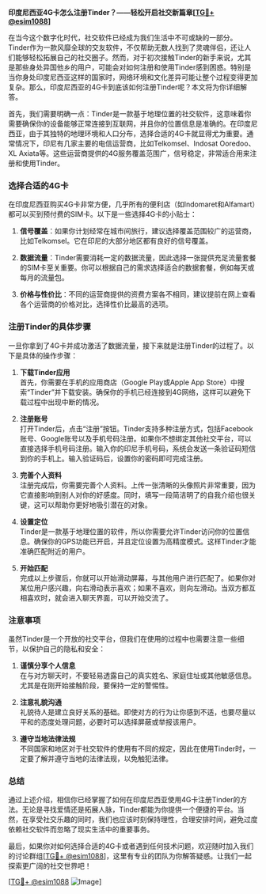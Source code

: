 **印度尼西亚4G卡怎么注册Tinder？——轻松开启社交新篇章[[TG💪+ @esim1088](https://t.me/s/esim1088)]**

在当今这个数字化时代，社交软件已经成为我们生活中不可或缺的一部分。Tinder作为一款风靡全球的交友软件，不仅帮助无数人找到了灵魂伴侣，还让人们能够轻松拓展自己的社交圈子。然而，对于初次接触Tinder的新手来说，尤其是那些身处异国他乡的用户，可能会对如何注册和使用Tinder感到困惑。特别是当你身处印度尼西亚这样的国家时，网络环境和文化差异可能让整个过程变得更加复杂。那么，印度尼西亚的4G卡到底该如何注册Tinder呢？本文将为你详细解答。

首先，我们需要明确一点：Tinder是一款基于地理位置的社交软件，这意味着你需要确保你的设备能够正常连接到互联网，并且你的位置信息是准确的。在印度尼西亚，由于其独特的地理环境和人口分布，选择合适的4G卡就显得尤为重要。通常情况下，印尼有几家主要的电信运营商，比如Telkomsel、Indosat Ooredoo、XL Axiata等。这些运营商提供的4G服务覆盖范围广，信号稳定，非常适合用来注册和使用Tinder。

### 选择合适的4G卡

在印度尼西亚购买4G卡非常方便，几乎所有的便利店（如Indomaret和Alfamart）都可以买到预付费的SIM卡。以下是一些选择4G卡的小贴士：

1. **信号覆盖**：如果你计划经常在城市间旅行，建议选择覆盖范围较广的运营商，比如Telkomsel。它在印尼的大部分地区都有良好的信号覆盖。
   
2. **数据流量**：Tinder需要消耗一定的数据流量，因此选择一张提供充足流量套餐的SIM卡至关重要。你可以根据自己的需求选择适合的数据套餐，例如每天或每月的流量包。

3. **价格与性价比**：不同的运营商提供的资费方案各不相同，建议提前在网上查看各个运营商的价格对比，选择性价比最高的选项。

### 注册Tinder的具体步骤

一旦你拿到了4G卡并成功激活了数据流量，接下来就是注册Tinder的过程了。以下是具体的操作步骤：

1. **下载Tinder应用**  
   首先，你需要在手机的应用商店（Google Play或Apple App Store）中搜索“Tinder”并下载安装。确保你的手机已经连接到4G网络，这样可以避免下载过程中出现中断的情况。

2. **注册账号**  
   打开Tinder后，点击“注册”按钮。Tinder支持多种注册方式，包括Facebook账号、Google账号以及手机号码注册。如果你不想绑定其他社交平台，可以直接选择手机号码注册。输入你的印尼手机号码，系统会发送一条验证码短信到你的手机上。输入验证码后，设置你的密码即可完成注册。

3. **完善个人资料**  
   注册完成后，你需要完善个人资料。上传一张清晰的头像照片非常重要，因为它直接影响到别人对你的好感度。同时，填写一段简洁明了的自我介绍也很关键，这可以帮助你更好地吸引潜在的对象。

4. **设置定位**  
   Tinder是一款基于地理位置的软件，所以你需要允许Tinder访问你的位置信息。确保你的GPS功能已开启，并且定位设置为高精度模式。这样Tinder才能准确匹配附近的用户。

5. **开始匹配**  
   完成以上步骤后，你就可以开始滑动屏幕，与其他用户进行匹配了。如果你对某位用户感兴趣，向右滑动表示喜欢；如果不喜欢，则向左滑动。当双方都互相喜欢时，就会进入聊天界面，可以开始交流了。

### 注意事项

虽然Tinder是一个开放的社交平台，但我们在使用的过程中也需要注意一些细节，以保护自己的隐私和安全：

1. **谨慎分享个人信息**  
   在与对方聊天时，不要轻易透露自己的真实姓名、家庭住址或其他敏感信息。尤其是在刚开始接触阶段，要保持一定的警惕性。

2. **注意礼貌沟通**  
   礼貌待人是建立良好关系的基础。即使对方的行为让你感到不适，也要尽量以平和的态度处理问题，必要时可以选择屏蔽或举报该用户。

3. **遵守当地法律法规**  
   不同国家和地区对于社交软件的使用有不同的规定，因此在使用Tinder时，一定要了解并遵守当地的法律法规，以免触犯法律。

### 总结

通过上述介绍，相信你已经掌握了如何在印度尼西亚使用4G卡注册Tinder的方法。无论是寻找爱情还是拓展人脉，Tinder都能为你提供一个便捷的平台。当然，在享受社交乐趣的同时，我们也应该时刻保持理性，合理安排时间，避免过度依赖社交软件而忽略了现实生活中的重要事务。

最后，如果你对如何选择合适的4G卡或者遇到任何技术问题，欢迎随时加入我们的讨论群组[[TG💪+ @esim1088](https://t.me/s/esim1088)]，这里有专业的团队为你解答疑惑。让我们一起探索更广阔的社交世界吧！

[[TG💪+ @esim1088](https://t.me/s/esim1088) ![Image](https://i.postimg.cc/4NQfJmqS/Snipaste-2025-05-13-00-14-12.png)]